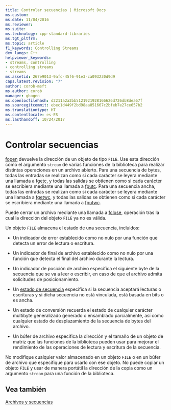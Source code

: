 ```yaml
---
title: Controlar secuencias | Microsoft Docs
ms.custom: 
ms.date: 11/04/2016
ms.reviewer: 
ms.suite: 
ms.technology: cpp-standard-libraries
ms.tgt_pltfrm: 
ms.topic: article
f1_keywords: Controlling Streams
dev_langs: C++
helpviewer_keywords:
- streams, controlling
- controlling streams
- streams
ms.assetid: 267e9013-9afc-45f6-91e3-ca093230d9d9
caps.latest.revision: "7"
author: corob-msft
ms.author: corob
manager: ghogen
ms.openlocfilehash: d2211a2a2bb5121921928166626d726db8dea67f
ms.sourcegitcommit: ebec1d449f2bd98aa851667c2bfeb7e27ce657b2
ms.translationtype: HT
ms.contentlocale: es-ES
ms.lasthandoff: 10/24/2017
---
```

# <a name="controlling-streams"></a>Controlar secuencias
[fopen](../c-runtime-library/reference/fopen-wfopen.md) devuelve la dirección de un objeto de tipo `FILE`. Use esta dirección como el argumento `stream` de varias funciones de la biblioteca para realizar distintas operaciones en un archivo abierto. Para una secuencia de bytes, todas las entradas se realizan como si cada carácter se leyera mediante una llamada a [fgetc](../c-runtime-library/reference/fgetc-fgetwc.md), y todas las salidas se obtienen como si cada carácter se escribiera mediante una llamada a [fputc](../c-runtime-library/reference/fputc-fputwc.md). Para una secuencia ancha, todas las entradas se realizan como si cada carácter se leyera mediante una llamada a [fgetwc](../c-runtime-library/reference/fgetc-fgetwc.md), y todas las salidas se obtienen como si cada carácter se escribiera mediante una llamada a [fputwc](../c-runtime-library/reference/fputc-fputwc.md).  
  
 Puede cerrar un archivo mediante una llamada a [fclose](../c-runtime-library/reference/fclose-fcloseall.md), operación tras la cual la dirección del objeto `FILE` ya no es válida.  
  
 Un objeto `FILE` almacena el estado de una secuencia, incluidos:  
  
-   Un indicador de error establecido como no nulo por una función que detecta un error de lectura o escritura.  
  
-   Un indicador de final de archivo establecido como no nulo por una función que detecta el final del archivo durante la lectura.  
  
-   Un indicador de posición de archivo especifica el siguiente byte de la secuencia que se va a leer o escribir, en caso de que el archivo admita solicitudes de posicionamiento.  
  
-   Un [estado de secuencia](../c-runtime-library/stream-states.md) especifica si la secuencia aceptará lecturas o escrituras y si dicha secuencia no está vinculada, está basada en bits o es ancha.  
  
-   Un estado de conversión recuerda el estado de cualquier carácter multibyte generalizado generado o ensamblado parcialmente, así como cualquier estado de desplazamiento de la secuencia de bytes del archivo.  
  
-   Un búfer de archivo especifica la dirección y el tamaño de un objeto de matriz que las funciones de la biblioteca pueden usar para mejorar el rendimiento de las operaciones de lectura y escritura de la secuencia.  
  
 No modifique cualquier valor almacenado en un objeto `FILE` o en un búfer de archivo que especifique para usarlo con ese objeto. No puede copiar un objeto `FILE` y usar de manera portátil la dirección de la copia como un argumento `stream` para una función de la biblioteca.  
  
## <a name="see-also"></a>Vea también  
 [Archivos y secuencias](../c-runtime-library/files-and-streams.md)